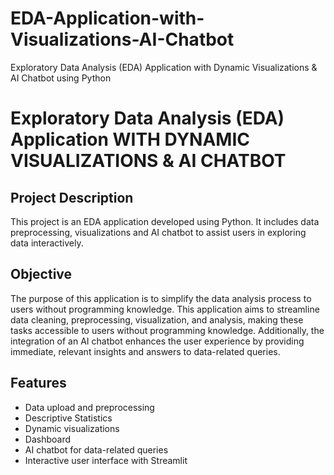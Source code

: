 # EDA-Application-with-Visualizations-AI-Chatbot
Exploratory Data Analysis (EDA) Application with Dynamic Visualizations &amp; AI Chatbot using Python

# Exploratory Data Analysis (EDA) Application WITH DYNAMIC VISUALIZATIONS & AI CHATBOT

## Project Description
This project is an EDA application developed using Python. It includes data preprocessing,  visualizations and AI chatbot to assist users in exploring data interactively.

## Objective
The purpose of this application is to simplify the data analysis process to users without programming knowledge. This application aims to streamline data cleaning, preprocessing, visualization, and analysis, making these tasks accessible to users without programming knowledge. Additionally, the integration of an AI chatbot enhances the user experience by providing immediate, relevant insights and answers to data-related queries.

## Features
- Data upload and preprocessing
- Descriptive Statistics
- Dynamic visualizations
- Dashboard
- AI chatbot for data-related queries
- Interactive user interface with Streamlit

